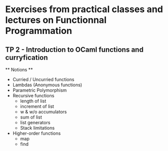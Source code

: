 # Exercises from practical classes and lectures on Functionnal Programmation


## TP 2 - Introduction to OCaml functions and curryfication

** Notions **
- Curried / Uncurried functions
- Lambdas (Anonymous functions)
- Parametric Polymorphism
- Recursive functions
    - length of list
    - increment of list
    - w & w/o accumulators
    - sum of list
    - list generators
    - Stack limitations
- Higher-order functions
    - map
    - find